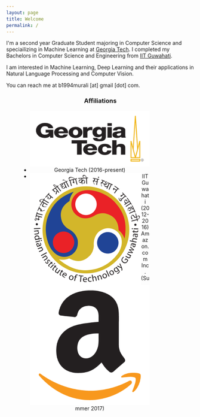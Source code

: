```yaml
---
layout: page
title: Welcome
permalink: /
---
```


I'm a second year Graduate Student majoring in Computer Science and speciailizing in Machine Learning at [Georgia Tech](https://www.gatech.edu). I completed my Bachelors in Computer Science and Engineering from [IIT Guwahati](https://www.iitg.ac.in).

I am interested in Machine Learning, Deep Learning and their applications in Natural Language Processing and Computer Vision.

You can reach me at b1994murali [at] gmail [dot] com.

<h3 align="center">Affiliations</h3>
<ul>
<div style="width: 400px;">
	<figure align="center" class="affils">
    <li><a href="http://www.gatech.edu/"><img style="float: left;" src="/docs/pictures/gatech.png" style="width: 150px;"/></a>
    <figcaption>Georgia Tech (2016-present)</figcaption></li>
    <li><a href="http://www.iitg.ac.in/"><img style="float: left;" src="/docs/pictures/iitg.png" style="width: 100px;"/></a>
    <figcaption>IIT Guwahati (2012-2016)</figcaption></li>
    <a href="https://www.amazon.com/"><img style="float: left;" src="/docs/pictures/amazon.png" style="width: 100px;"/></a>
    <figcaption>Amazon.com Inc. (Summer 2017)</figcaption>
	</figure>
</div>
</ul>